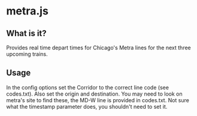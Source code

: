 metra.js
========

## What is it?
Provides real time depart times for Chicago's Metra lines for the next three upcoming trains.

## Usage

In the config options set the Corridor to the correct line code (see codes.txt). Also set the origin and destination. You may need to look on metra's site to find these, the MD-W line is provided in codes.txt. Not sure what the timestamp parameter does, you shouldn't need to set it.

